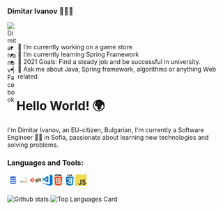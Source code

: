 ### Dimitar Ivanov 👨🏻‍🎓 
<a href="https://www.facebook.com/profile.php?id=100025437246884">
  <img align="left" alt="Dimitar Ivanov | Facebook" width="21px" src="https://pngimg.com/uploads/facebook_logos/facebook_logos_PNG19754.png"/>
</a>

<br />
<br />

- 🔭 I’m currently working on a game store 
- 🌱 I’m currently learning Spring Framework 
- 🥅 2021 Goals: Find a steady job and be successful in university.
- 💬 Ask me about Java, Spring framework, algorithms or anything Web related.

<h1>Hello World! 🌍</h1>
<p>
  I'm Dimitar Ivanov, an EU-citizen, Bulgarian, I'm currently a Software Engineer 🐱‍💻 in Sofia, passionate about learning new technologies and solving problems.
</p> 


### Languages and Tools:

<div>
<img align="left" alt="SQL" width="26px" src="https://raw.githubusercontent.com/github/explore/80688e429a7d4ef2fca1e82350fe8e3517d3494d/topics/sql/sql.png" />
<img align="left" alt="MySQL" width="26px" src="https://raw.githubusercontent.com/github/explore/80688e429a7d4ef2fca1e82350fe8e3517d3494d/topics/mysql/mysql.png" />
<img align="left" alt="Git" width="26px" src="https://raw.githubusercontent.com/github/explore/80688e429a7d4ef2fca1e82350fe8e3517d3494d/topics/git/git.png" />
<img align="left" alt="Visual Studio Code" width="26px" src="https://raw.githubusercontent.com/github/explore/80688e429a7d4ef2fca1e82350fe8e3517d3494d/topics/visual-studio-code/visual-studio-code.png" />
<img align="left" alt="HTML5" width="26px" src="https://raw.githubusercontent.com/github/explore/80688e429a7d4ef2fca1e82350fe8e3517d3494d/topics/html/html.png" />
<img align="left" alt="CSS3" width="26px" src="https://raw.githubusercontent.com/github/explore/80688e429a7d4ef2fca1e82350fe8e3517d3494d/topics/css/css.png" />
<img align="left" alt="JavaScript" width="26px" src="https://raw.githubusercontent.com/github/explore/80688e429a7d4ef2fca1e82350fe8e3517d3494d/topics/javascript/javascript.png"  />
<div />
  
<br />
<br />


![Github stats](https://github-readme-stats.vercel.app/api?username=dimitar-ivanov-ivanov&theme=highcontrast&show_icons=true&count_private=true)
![Top Languages Card](https://github-readme-stats.vercel.app/api/top-langs/?username=dimitar-ivanov-ivanov&layout=compact)


<!--
**dimitar-ivanov-ivanov/dimitar-ivanov-ivanov** is a ✨ _special_ ✨ repository because its `README.md` (this file) appears on your GitHub profile.

Here are some ideas to get you started:

- 🔭 I’m currently working on ...
- 🌱 I’m currently learning ...
- 👯 I’m looking to collaborate on ...
- 🤔 I’m looking for help with ...
- 💬 Ask me about ...
- 📫 How to reach me: ...
- 😄 Pronouns: ...
- ⚡ Fun fact: ...
-->

